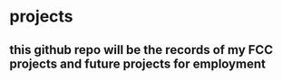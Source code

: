 # projects

## this github repo will be the records of my FCC projects and future projects for employment
